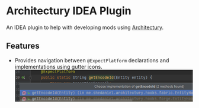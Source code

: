 # Architectury IDEA Plugin

An IDEA plugin to help with developing mods using [Architectury](https://github.com/architectury).

## Features

- Provides navigation between `@ExpectPlatform` declarations and implementations using gutter icons.
  ![Example of gutter icons](doc/gutter-icon.png)

